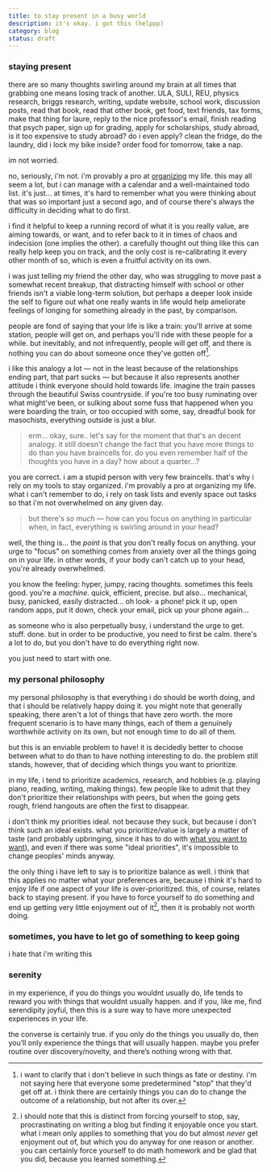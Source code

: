 ```yaml
---
title: to stay present in a busy world
description: it's okay. i got this (helppp)
category: blog
status: draft
---
```


### staying present
there are so many thoughts swirling around my brain at all times that grabbing one means losing track of another. ULA, SULI, REU, physics research, briggs research, writing, update website, school work, discussion posts, read that book, read that other book, get food, text friends, tax forms, make that thing for laure, reply to the nice professor's email, finish reading that psych paper, sign up for grading, apply for scholarships, study abroad, is it too expensive to study abroad? do i even apply? clean the fridge, do the laundry, did i lock my bike inside? order food for tomorrow, take a nap.

im not worried.

no, seriously, i'm not. i'm provably a pro at [organizing]() my life. this may all seem a lot, but i can manage with a calendar and a well-maintained todo list. it's just... at times, it's hard to remember what you were thinking about that was so important just a second ago, and of course there's always the difficulty in deciding what to do first. 

i find it helpful to keep a running record of what it is you really value, are aiming towards, or want, and to refer back to it in times of chaos and indecision (one implies the other). 
a carefully thought out thing like this can really help keep you on track, and the only cost is re-calibrating it every other month of so, which is even a fruitful activity on its own.

i was just telling my friend the other day, who was struggling to move past a somewhat recent breakup, that distracting himself with school or other friends isn't a viable long-term solution, but perhaps a deeper look inside the self to figure out what one really wants in life would help ameliorate feelings of longing for something already in the past, by comparison.

people are fond of saying that your life is like a train: you'll arrive at some station, people will get on, and perhaps you'll ride with these people for a while. 
but inevitably, and not infrequently, people will get off, and there is nothing you can do about someone once they've gotten off[^1].

i like this analogy a lot — not in the least because of the relationships ending part, that part sucks — but because it also represents another attitude i think everyone should hold towards life. imagine the train passes through the beautiful Swiss countryside. 
if you're too busy ruminating over what might've been, or sulking about some fuss that happened when you were boarding the train, or too occupied with some, say, dreadful book for masochists, everything outside is just a blur. 

> erm... okay, sure.. let's say for the moment that that's an decent analogy. 
> it still doesn't change the fact that you have more things to do than you have braincells for. 
> do you even remember half of the thoughts you have in a day? how about a quarter...? 

you are correct. i am a stupid person with very few braincells. 
that's why i rely on my tools to stay organized. i'm provably a pro at organizing my life.
what i can't remember to do, i rely on task lists and evenly space out tasks so that i'm not overwhelmed on any given day.

> but there's _so much_ — how can you focus on anything in particular when, in fact, everything is swirling around in your head?

well, the thing is... the _point_ is that you don't really focus on anything. 
your urge to "focus" on something comes from anxiety over all the things going on in your life. in other words, if your body can't catch up to your head, you're already overwhelmed. 

you know the feeling: hyper, jumpy, racing thoughts. 
sometimes this feels good. you're a _machine_. quick, efficient, precise.
but also... mechanical, busy, panicked, easily distracted... oh look- a phone! pick it up, open random apps, put it down, check your email, pick up your phone again...

as someone who is also perpetually busy, i understand the urge to get. stuff. done. but in order to be productive, you need to first be calm. 
there's a lot to do, but you don't have to do everything right now. 

you just need to start with one.

### my personal philosophy
my personal philosophy is that everything i do should be worth doing, and that i should be relatively happy doing it. you might note that generally speaking, there aren't a lot of things that have zero worth. the more frequent scenario is to have many things, each of them a genuinely worthwhile activity on its own, but not enough time to do all of them.

but this is an enviable problem to have! it is decidedly better to choose between what to do than to have nothing interesting to do. the problem still stands, however, that of deciding which things you want to prioritize.

in my life, i tend to prioritize academics, research, and hobbies (e.g. playing piano, reading, writing, making things). 
few people like to admit that they don't prioritize their relationships with peers, but when the going gets rough, friend hangouts are often the first to disappear.

i don't think my priorities ideal. not because they suck, but because i don't think such an ideal exists. 
what you prioritize/value is largely a matter of taste (and probably upbringing, since it has to do with [what you want to want]()), and even if there was some "ideal priorities", it's impossible to change peoples' minds anyway.

the only thing i have left to say is to prioritize balance as well. i think that this applies no matter what your preferences are, because i think it's hard to enjoy life if one aspect of your life is over-prioritized.
this, of course, relates back to staying present. if you have to force yourself to do something and end up getting very little enjoyment out of it[^2], then it is probably not worth doing.

### sometimes, you have to let go of something to keep going
i hate that i'm writing this

### serenity
in my experience, if you do things you wouldnt usually do, life tends to reward you with things that wouldnt usually happen. and if you, like me, find serendipity joyful, then this is a sure way to have more unexpected experiences in your life. 

the converse is certainly true. if you only do the things you usually do, then you’ll only experience the things that will usually happen. maybe you prefer routine over discovery/novelty, and there’s nothing wrong with that.


[^1]: i want to clarify that i don't believe in such things as fate or destiny. i'm not saying here that everyone some predetermined "stop" that they'd get off at. i think there are certainly things you can do to change the outcome of a relationship, but not after its over.

[^2]: i should note that this is distinct from forcing yourself to stop, say, procrastinating on writing a blog but finding it enjoyable once you start. what i mean only applies to something that you do but almost _never_ get enjoyment out of, but which you do anyway for one reason or another. you can certainly force yourself to do math homework and be glad that you did, because you learned something.
